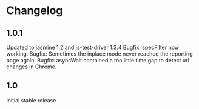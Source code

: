 Changelog
=====================

1.0.1
-------------
Updated to jasmine 1.2 and js-test-driver 1.3.4
Bugfix: specFilter now working.
Bugfix: Sometimes the inplace mode never reached the reporting page again.
Bugfix: asyncWait contained a too little time gap to detect url changes in Chrome.


1.0
-------------
Initial stable release